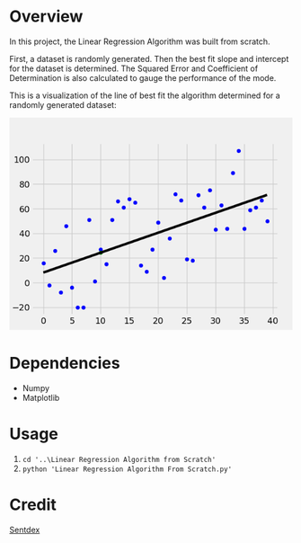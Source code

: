 # Overview
In this project, the Linear Regression Algorithm was built from scratch.

First, a dataset is randomly generated. Then the best fit slope and intercept for the dataset is determined. The Squared Error and Coefficient of Determination is also calculated to gauge the performance of the mode.

This is a visualization of the line of best fit the algorithm determined for a randomly generated dataset:

<p align = "center">
<img src="plot.png"/>
</p>

# Dependencies
* Numpy
* Matplotlib

# Usage
1. `cd '..\Linear Regression Algorithm from Scratch' `
1. `python 'Linear Regression Algorithm From Scratch.py'`

# Credit
[Sentdex](https://www.youtube.com/channel/UCfzlCWGWYyIQ0aLC5w48gBQ)
